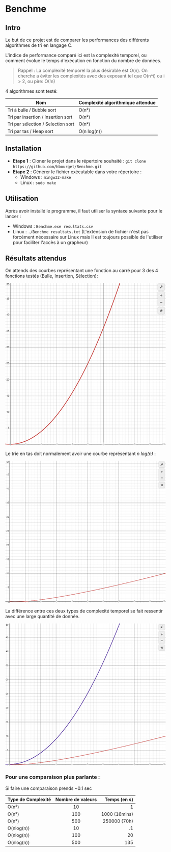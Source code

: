 
# Benchme

## Intro
Le but de ce projet est de comparer les performances des différents algorithmes de tri en langage C.

L'indice de performance comparé ici est la complexité temporel, ou comment évolue le temps d'exécution en fonction du nombre de données.

>Rappel : La complexité temporel la plus désirable est O(n). On cherche a éviter les complexités avec des exposant tel que O(n^i) ou i > 2, ou pire: O(!n) 

4 algorithmes sont testé:

|Nom|Complexité algorithmique attendue|
|---|------------------------|
|Tri à bulle / Bubble sort| O(n²)
|Tri par insertion / Insertion sort|O(n²)
|Tri par sélection / Selection sort|O(n²)
|Tri par tas / Heap sort|O(n log(n))

## Installation
* **Etape 1** :
Cloner le projet dans le répertoire souhaité : ``git clone https://github.com/hbourget/Benchme.git``
* **Etape 2** :
  Générer le fichier exécutable dans votre répertoire :
  * Windows : ``mingw32-make``
  * Linux : ``sudo make`` 

## Utilisation
Après avoir installé le programme, il faut utiliser la syntaxe suivante pour le lancer :

* Windows : ``Benchme.exe resultats.csv``
* Linux : ``./Benchme resultats.txt`` (L'extension de fichier n'est pas forcément nécessaire sur Linux mais Il est toujours possible de l'utiliser pour faciliter l'accès à un grapheur)

## Résultats attendus

On attends des courbes représentant une fonction au carré pour 3 des 4 fonctions testés (Bulle, Insertion, Sélection):

![Courbe fonction carré](img/TP_Trie_Courbe_Carre.png)

Le trie en tas doit normalement avoir une courbe représentant *n log(n)* :

![Courbe nlogn](img/TP_Trie_Courbe_Log.png)

La différence entre ces deux types de complexité temporel se fait ressentir avec une large quantité de donnée.

![Courbe Comparaison](img/TP_Trie_Courbes.png)

### Pour une comparaison plus parlante :
Si faire une comparaison prends ~0.1 sec

|Type de Complexité|Nombre de valeurs|Temps (en s)|
|------------------|:-----------------:|-----:|
|O(n²)             | 10                |1     |
|O(n²)             | 100        |1000 (16mins)|
|O(n²)             | 500         |250000 (70h)|
|O(nlog(n))        | 10                |.1    |
|O(nlog(n))        | 100               |20    |
|O(nlog(n))        | 500               |135   |
